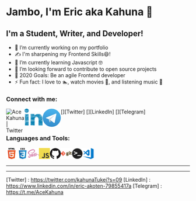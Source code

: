 # Jambo, I'm Eric aka Kahuna 👋

## I'm a Student, Writer, and Developer!
- 🔭 I’m currently working on my portfolio
-  ✍ I'm sharpening my Frontend Skills😄!
- 🌱 I’m currently learning Javascript 🤓
- 👯 I’m looking forward to contribute to open source projects
- 🥅 2020 Goals: Be an agile Frontend developer
- ⚡ Fun fact: I love to 🏊, watch movies 🍿, and listening music 💙

### Connect with me:

[<img align="left" alt="AceKahuna | Twitter" width="50px" src="./image/twitter.png" />][Twitter]
[<img align="left" alt="AceKahuna | LinkedIn" width="50px" src="./images/LinkedIn.png" />][LinkedIn]
[<img align="left" alt="AceKahuna | Telegram" width="50px" src="./images/telegram.png" />][Telegram]

<br />

### Languages and Tools:

<img align="left" alt="HTML5" width="30px" src="https://raw.githubusercontent.com/github/explore/80688e429a7d4ef2fca1e82350fe8e3517d3494d/topics/html/html.png" />
<img align="left" alt="CSS3" width="30px" src="https://raw.githubusercontent.com/github/explore/80688e429a7d4ef2fca1e82350fe8e3517d3494d/topics/css/css.png" />
<img align="left" alt="Sass" width="30px" src="https://raw.githubusercontent.com/github/explore/80688e429a7d4ef2fca1e82350fe8e3517d3494d/topics/sass/sass.png" />
<img align="left" alt="JavaScript" width="30px" src="https://raw.githubusercontent.com/github/explore/80688e429a7d4ef2fca1e82350fe8e3517d3494d/topics/javascript/javascript.png" />
<img align="left" alt="GitHub" width="30px" src="https://raw.githubusercontent.com/github/explore/78df643247d429f6cc873026c0622819ad797942/topics/github/github.png" />
<img align="left" alt="Git" width="30px" src="https://raw.githubusercontent.com/github/explore/80688e429a7d4ef2fca1e82350fe8e3517d3494d/topics/git/git.png" />
<img align="left" alt="Terminal" width="30px" src="https://raw.githubusercontent.com/github/explore/80688e429a7d4ef2fca1e82350fe8e3517d3494d/topics/terminal/terminal.png" />
<img align="left" alt="Visual Studio Code" width="30px" src="https://raw.githubusercontent.com/github/explore/80688e429a7d4ef2fca1e82350fe8e3517d3494d/topics/visual-studio-code/visual-studio-code.png"/>

<br>
<br>

---
---

<!-- Definitions -->
[Twitter] : https://twitter.com/kahunaTukei?s=09
[LinkedIn] : https://www.linkedin.com/in/eric-akoten-79855417a
[Telegram] : https://t.me/AceKahuna
